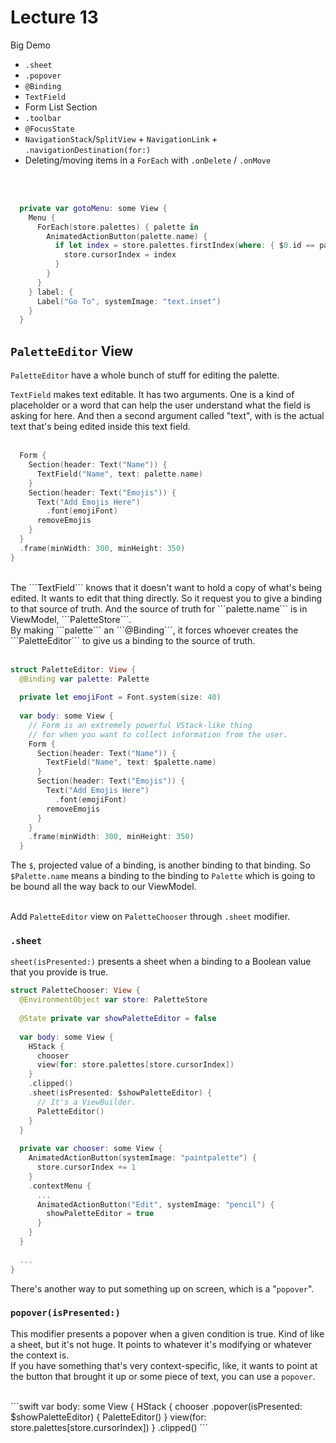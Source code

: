 #  Lecture 13

Big Demo
  + ```.sheet```
  + ```.popover```
  + ```@Binding```
  + ```TextField```
  + Form List Section
  + ```.toolbar```
  + ```@FocusState```
  + ```NavigationStack```/```SplitView``` + ```NavigationLink``` + ```.navigationDestination(for:)```
  + Deleting/moving items in a ```ForEach``` with ```.onDelete``` / ```.onMove```

<br/><br/>

```swift
  private var gotoMenu: some View {
    Menu {
      ForEach(store.palettes) { palette in
        AnimatedActionButton(palette.name) {
          if let index = store.palettes.firstIndex(where: { $0.id == palette.id }) {
            store.cursorIndex = index
          }
        }
      }
    } label: {
      Label("Go To", systemImage: "text.inset")
    }
  }
```


## ```PaletteEditor``` View
```PaletteEditor``` have a whole bunch of stuff for editing the palette.<br/>


```TextField``` makes text editable. It has two arguments.
One is a kind of placeholder or a word that can help the user understand what the field is asking for here.
And then a second argument called "text", with is the actual text that's being edited inside this text field.
<br/><br/>

```swift
  Form {
    Section(header: Text("Name")) {
      TextField("Name", text: palette.name)
    }
    Section(header: Text("Emojis")) {
      Text("Add Emojis Here")
        .font(emojiFont)
      removeEmojis
    }
  }
  .frame(minWidth: 300, minHeight: 350)
}
```
<br/>
The ```TextField``` knows that it doesn't want to hold a copy of what's being edited. It wants to edit that thing directly.
So it request you to give a binding to that source of truth. And the source of truth for ```palette.name``` is in ViewModel, ```PaletteStore```.<br/>
By making ```palette``` an ```@Binding```, it forces whoever creates the ```PaletteEditor``` to give us a binding to the source of truth.
<br/><br/>

```swift
struct PaletteEditor: View {
  @Binding var palette: Palette
  
  private let emojiFont = Font.system(size: 40)
  
  var body: some View {
    // Form is an extremely powerful VStack-like thing
    // for when you want to collect information from the user.
    Form {
      Section(header: Text("Name")) {
        TextField("Name", text: $palette.name)
      }
      Section(header: Text("Emojis")) {
        Text("Add Emojis Here")
          .font(emojiFont)
        removeEmojis
      }
    }
    .frame(minWidth: 300, minHeight: 350)
  }
```

The `$`, projected value of a binding, is another binding to that binding. So `$Palette.name` means a binding to the binding to `Palette` which is going to be bound all the way back to our ViewModel.
<br/><br/>

Add ```PaletteEditor``` view on ```PaletteChooser``` through ```.sheet``` modifier.

### ```.sheet```

```sheet(isPresented:)``` presents a sheet when a binding to a Boolean value that you provide is true.

```swift
struct PaletteChooser: View {
  @EnvironmentObject var store: PaletteStore
  
  @State private var showPaletteEditor = false
  
  var body: some View {
    HStack {
      chooser
      view(for: store.palettes[store.cursorIndex])
    }
    .clipped()
    .sheet(isPresented: $showPaletteEditor) {
      // It's a ViewBuilder.
      PaletteEditor()
    }
  }
  
  private var chooser: some View {
    AnimatedActionButton(systemImage: "paintpalette") {
      store.cursorIndex += 1
    }
    .contextMenu {
      ...
      AnimatedActionButton("Edit", systemImage: "pencil") {
        showPaletteEditor = true
      }
    }
  }
  
  ...
}
```

There's another way to put something up on screen, which is a "```popover```".

### ```popover(isPresented:)```
This modifier presents a popover when a given condition is true.
Kind of like a sheet, but it's not huge. It points to whatever it's modifying or whatever the context is.
<br/>
If you have something that's very context-specific, like, it wants to point at the button that brought it up or some piece of text, you can use a ```popover```.

<br/>
```swift
var body: some View {
  HStack {
    chooser
      .popover(isPresented: $showPaletteEditor) {
        PaletteEditor()
       }
    view(for: store.palettes[store.cursorIndex])
  }
  .clipped()
```
